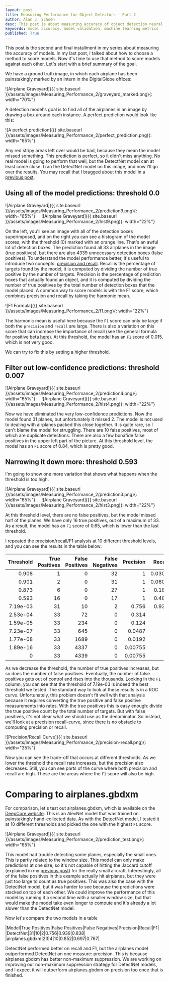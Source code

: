 ```yaml
---
layout: post
title: Measuring Performance for Object Detectors - Part 2
author: Alan J. Schoen
desc: This post is about measuring accuracy of object detection neural network models on geospatial imagery.
keywords: model accuracy, model validation, machine learning metrics
published: True
---
```


This post is the second and final installment in my series about measuring the accuracy of models.  In my last post, I talked about how to choose a method to score models.  Now it's time to use that method to score models against each other.  Let's start with a brief summary of the goal.

We have a ground truth image, in which each airplane has been painstakingly marked by an intern in the DigitalGlobe offices:

![Airplane Graveyard]({{ site.baseurl }}/assets/images/Measuring_Performance_2/graveyard_marked.png){: width="70%"}

A detection model's goal is to find all of the airplanes in an image by drawing a box around each instance.  A perfect prediction would look like this:

![A perfect prediction]({{ site.baseurl }}/assets/images/Measuring_Performance_2/perfect_prediction.png){: width="65%"}

Any red stripy areas left over would be bad, because they mean the model missed something.  This prediction is perfect, so it didn't miss anything.  No real model is going to perform that well, but the DetectNet model can at least come close.  I ran the DetectNet model on this image, and now I'll go over the results.  You may recall that I bragged about this model in a [previous post](https://digitalglobe.github.io/DeepCore/2017/04/26/Creating_Synthetic_Clouds.html).

## Using all of the model predictions: threshold 0.0

![Airplane Graveyard]({{ site.baseurl }}/assets/images/Measuring_Performance_2/prediction9.png){: width="65%"}
&nbsp;&nbsp;&nbsp;
![Airplane Graveyard]({{ site.baseurl }}/assets/images/Measuring_Performance_2/hist9.png){: width="22%"}

On the left, you'll see an image with all of the detection boxes superimposed, and on the right you can see a histogram of the model scores, with the threshold (0) marked with an orange line.  That's an awful lot of detection boxes.  The prediction found all 33 airplanes in the image (true positives), but there are also 4339 unnecessary detection boxes (false positives).  To understand the model performance better, it's useful to introduce two concepts: [precision and recall](https://en.wikipedia.org/wiki/Precision_and_recall).  Recall is the percentage of targets found by the model, it is computed by dividing the number of true positive by the number of targets.  Precision is the percentage of prediction boxes that actually found an object, and it is computed by dividing the number of true positives by the total number of detection boxes that the model placed.  A common way to score models is with the F1 score, which combines precision and recall by taking the harmonic mean.

![F1 Formula]({{ site.baseurl }}/assets/images/Measuring_Performance_2/f1.png){: width="22%"}

The harmonic mean is useful here because the `F1` score can only be large if both the `precision` and `recall` are large.  There is also a variation on this score that can increase the importance of recall (see the general formula for positive beta [here](https://en.wikipedia.org/wiki/F1_score)).  At this threshold, the model has an `F1` score of 0.015, which is not very good.

We can try to fix this by setting a higher threshold.

## Filter out low-confidence predictions: threshold 0.007
![Airplane Graveyard]({{ site.baseurl }}/assets/images/Measuring_Performance_2/prediction4.png){: width="65%"}
&nbsp;&nbsp;&nbsp;
![Airplane Graveyard]({{ site.baseurl }}/assets/images/Measuring_Performance_2/hist4.png){: width="22%"}

Now we have eliminated the very low-confidence predictions.  Now the model found 31 planes, but unfortunately it missed 2.  The model is not used to dealing with airplanes packed this close together.  It is quite rare, so I can't blame the model for struggling.  There are 10 false positives, most of which are duplicate detections.  There are also a few bonafide false positives in the upper left part of the picture.  At this threshold level, the model has an `F1` score of 0.84, which is pretty good.

## Narrowing it down more: threshold 0.593
I'm going to show one more variation that shows what happens when the threshold is too high.

![Airplane Graveyard]({{ site.baseurl }}/assets/images/Measuring_Performance_2/prediction3.png){: width="65%"}
&nbsp;&nbsp;&nbsp;
![Airplane Graveyard]({{ site.baseurl }}/assets/images/Measuring_Performance_2/hist3.png){: width="22%"}

At this threshold level, there are no false positives, but the model missed half of the planes.  We have only 16 true positives, out of a maximum of 33.  As a result, the model has an `F1` score of 0.65, which is lower than the last threshold.

I repeated the precision/recall/F1 analysis at 10 different threshold levels, and you can see the results in the table below:

|   Threshold |   True Positives |   False Positives |   False Negatives |   Precision |    Recall |     F1 |
|------------:|-----------------:|------------------:|------------------:|------------:|----------:|-------:|
| 0.908       |                1 |                 0 |                32 |  1          | 0.0303    | 0.0588 |
| 0.901       |                2 |                 0 |                31 |  1          | 0.0606    | 0.114  |
| 0.873       |                6 |                 0 |                27 |  1          | 0.182     | 0.308  |
| 0.593       |               16 |                 0 |                17 |  1          | 0.485     | 0.653  |
| 7.19e-03    |               31 |                10 |                 2 |  0.756      | 0.939     | 0.838  |
| 2.53e-04    |               33 |                72 |                 0 |  0.314      | 1         | 0.478  |
| 1.59e-05    |               33 |               234 |                 0 |  0.124      | 1         | 0.22   |
| 7.23e-07    |               33 |               645 |                 0 |  0.0487     | 1         | 0.0928 |
| 1.77e-08    |               33 |              1689 |                 0 |  0.0192     | 1         | 0.0376 |
| 1.89e-16    |               33 |              4337 |                 0 |  0.00755    | 1         | 0.0150 |
| 0           |               33 |              4339 |                 0 |  0.00755    | 1         | 0.0150 |

As we decrease the threshold, the number of true positives increases, but so does the number of false positives.  Eventually, the number of false positives gets out of control and rises into the thousands.  Looking in the `F1` column, you can see that the threshold of 7.19e-03 is indeed the best threshold we tested.  The standard way to look at these results is in a ROC curve.  Unfortunately, this problem doesn't fit well with that analysis because it requires converting the true positive and false positive measurements into rates.  With the true positives this is easy enough: divide the true positive count by the total number of targets.  But with false positives, it's not clear what we should use as the denominator.  So instead, we'll look at a precision recall-curve, since there is no obstacle to computing precision or recall.

![Precision/Recall Curve]({{ site.baseurl }}/assets/images/Measuring_Performance_2/precision-recall.png){: width="35%"}

Now you can see the trade-off that occurs at different thresholds.  As we lower the threshold the recall rate increases, but the precision also decreases.  Still, you can see parts of the curve where both precision and recall are high.  These are the areas where the `F1` score will also be high.

# Comparing to airplanes.gbdxm
For comparison, let's test out airplanes.gbdxm, which is available on the [DeepCore website](https://digitalglobe.github.io/DeepCore/index.html#five).  This is an AlexNet model that was trained on painstakingly hand-collected data.  As with the DetectNet model, I tested it at 10 different thresholds and picked the one with the highest `F1` score.

![Airplane Graveyard]({{ site.baseurl }}/assets/images/Measuring_Performance_2/prediction_test.png){: width="65%"}


This model had trouble detecting some planes, especially the small ones.  This is partly related to the window size.  This model can only make predictions at one size, so it's not capable of hitting the Jaccard cutoff (explained in my [previous post](https://digitalglobe.github.io/DeepCore/2017/04/26/Creating_Synthetic_Clouds.html)) for the really small aircraft.  Interestingly, all of the false positives in this example actually hit airplanes, but they were just too large to count as true positives.  This was also the case with the DetectNet model, but it was harder to see because the predictions were stacked on top of each other.  We could improve the performance of this model by running it a second time with a smaller window size, but that would make the model take even longer to compute and it's already a lot slower than the DetectNet model.

Now let's compare the two models in a table

|Model|True Positives|False Positives|False Negatives|Precision|Recall|F1|
|DetectNet|31|10|2|0.756|0.939|0.838|
|airplanes.gbdxm|23|4|10|0.852|0.697|0.767|

DetectNet performed better on recall and F1, but the airplanes model outperformed DetectNet on one measure: precision.  This is because airplanes.gbdxm has better non-maximum suppression.  We are working on improving our non-maximum suppression strategy for DetectNet models, and I expect it will outperform airplanes.gbdxm on precision too once that is finished.


